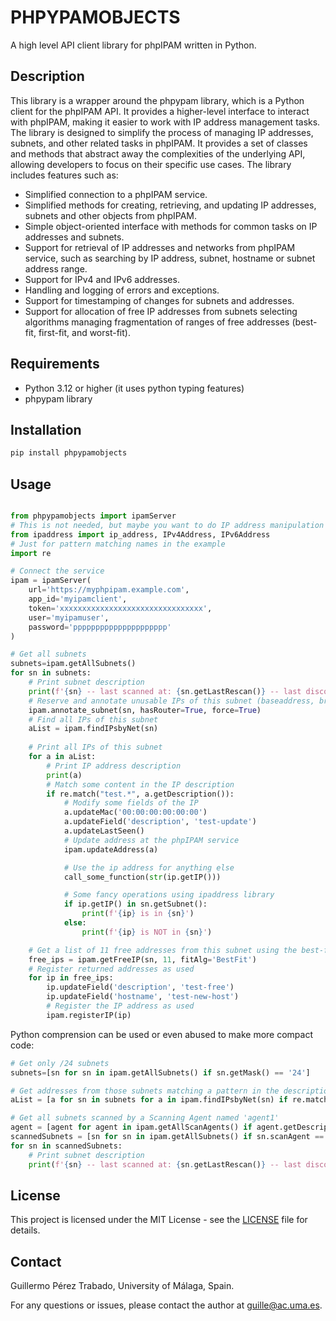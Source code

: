 # PHPYPAMOBJECTS

A high level API client library for phpIPAM written in Python.

## Description
This library is a wrapper around the phpypam library, which is a Python client for the phpIPAM API. It provides a higher-level interface to interact with phpIPAM, making it easier to work with IP address management tasks.
The library is designed to simplify the process of managing IP addresses, subnets, and other related tasks in phpIPAM. It provides a set of classes and methods that abstract away the complexities of the underlying API, allowing developers to focus on their specific use cases.
The library includes features such as:
- Simplified connection to a phpIPAM service.
- Simplified methods for creating, retrieving, and updating IP addresses, subnets and other objects from phpIPAM.
- Simple object-oriented interface with methods for common tasks on IP addresses and subnets.
- Support for retrieval of IP addresses and networks from phpIPAM service, such as searching by IP address, subnet, hostname or subnet address range.
- Support for IPv4 and IPv6 addresses.
- Handling and logging of errors and exceptions.
- Support for timestamping of changes for subnets and addresses.
- Support for allocation of free IP addresses from subnets selecting algorithms managing fragmentation of ranges of free addresses (best-fit, first-fit, and worst-fit).

## Requirements
- Python 3.12 or higher (it uses python typing features)
- phpypam library
## Installation

```bash
pip install phpypamobjects
```
## Usage

```python

from phpypamobjects import ipamServer
# This is not needed, but maybe you want to do IP address manipulation
from ipaddress import ip_address, IPv4Address, IPv6Address
# Just for pattern matching names in the example
import re

# Connect the service
ipam = ipamServer(
    url='https://myphpipam.example.com',
    app_id='myipamclient',
    token='xxxxxxxxxxxxxxxxxxxxxxxxxxxxxxxx',
    user='myipamuser',
    password='ppppppppppppppppppppp'
)

# Get all subnets
subnets=ipam.getAllSubnets()
for sn in subnets:
    # Print subnet description
    print(f'{sn} -- last scanned at: {sn.getLastRescan()} -- last discovered at: {sn.getLastDiscovery()}')
    # Reserve and annotate unusable IPs of this subnet (baseaddress, broadcast, router)
    ipam.annotate_subnet(sn, hasRouter=True, force=True)
    # Find all IPs of this subnet
    aList = ipam.findIPsbyNet(sn)
    
    # Print all IPs of this subnet
    for a in aList:
        # Print IP address description
        print(a)
        # Match some content in the IP description
        if re.match("test.*", a.getDescription()):
            # Modify some fields of the IP
            a.updateMac('00:00:00:00:00:00')
            a.updateField('description', 'test-update')
            a.updateLastSeen()
            # Update address at the phpIPAM service
            ipam.updateAddress(a)

            # Use the ip address for anything else
            call_some_function(str(ip.getIP()))

            # Some fancy operations using ipaddress library
            if ip.getIP() in sn.getSubnet():
                print(f'{ip} is in {sn}')
            else:
                print(f'{ip} is NOT in {sn}')

    # Get a list of 11 free addresses from this subnet using the best-fit algorithm
    free_ips = ipam.getFreeIP(sn, 11, fitAlg='BestFit')
    # Register returned addresses as used
    for ip in free_ips:
        ip.updateField('description', 'test-free')
        ip.updateField('hostname', 'test-new-host')
        # Register the IP address as used
        ipam.registerIP(ip)

```

Python comprension can be used or even abused to make more compact code:

```python
# Get only /24 subnets
subnets=[sn for sn in ipam.getAllSubnets() if sn.getMask() == '24']

# Get addresses from those subnets matching a pattern in the description
aList = [a for sn in subnets for a in ipam.findIPsbyNet(sn) if re.match(r"test.*", a.getDescription())]

# Get all subnets scanned by a Scanning Agent named 'agent1'
agent = [agent for agent in ipam.getAllScanAgents() if agent.getDescription() == 'agent1'].pop()
scannedSubnets = [sn for sn in ipam.getAllSubnets() if sn.scanAgent == agent.getId()]
for sn in scannedSubnets:
    # Print subnet description
    print(f'{sn} -- last scanned at: {sn.getLastRescan()} -- last discovered at: {sn.getLastDiscovery()}')

```    

## License
This project is licensed under the MIT License - see the [LICENSE](LICENSE) file for details.

## Contact
Guillermo Pérez Trabado, University of Málaga, Spain.

For any questions or issues, please contact the author at [guille@ac.uma.es](mailto:guille@ac.uma.es).
